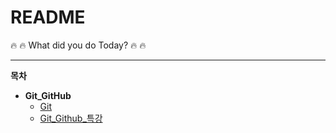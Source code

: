 # README
  

:fire: :fire: What did you do Today? :fire: :fire:
  

---
**목차**
- **Git_GitHub**
  - [Git](/TIL/Git_Github/Git.mdGit.md)
  - [Git_Github_특강](/TIL/Git_Github/Git_Github_특강.md)